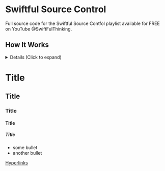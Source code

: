 # Swiftful Source Control 
Full source code for the Swiftful Source Contfol playlist available for FREE on YouTube @SwiftFulThinking.

## How It Works
<details>
<summary> Details (Click to expand) </summary>
<br>
This is a test!
</details>


# Title
## Title
### Title
#### Title
##### Title

- some bullet
- another bullet

[Hyperlinks](www.swiftful-thinking.com)
